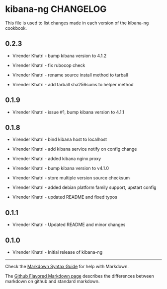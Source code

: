 kibana-ng CHANGELOG
===================

This file is used to list changes made in each version of the kibana-ng cookbook.

0.2.3
-----

- Virender Khatri - bump kibana version to 4.1.2

- Virender Khatri - fix rubocop check

- Virender Khatri - rename source install method to tarball

- Virender Khatri - add tarball sha256sums to helper method

0.1.9
-----

- Virender Khatri - issue #1, bump kibana version to 4.1.1

0.1.8
-----

- Virender Khatri - bind kibana host to localhost

- Virender Khatri - add kibana service notify on config change

- Virender Khatri - added kibana nginx proxy

- Virender Khatri - bump kibana version to v4.1.0

- Virender Khatri - store multiple version source checksum

- Virender Khatri - added debian platform family support, upstart config

- Virender Khatri - updated README and fixed typos

0.1.1
-----

- Virender Khatri - Updated README and minor changes

0.1.0
-----

- Virender Khatri - Initial release of kibana-ng

- - -
Check the [Markdown Syntax Guide](http://daringfireball.net/projects/markdown/syntax) for help with Markdown.

The [Github Flavored Markdown page](http://github.github.com/github-flavored-markdown/) describes the differences between markdown on github and standard markdown.

